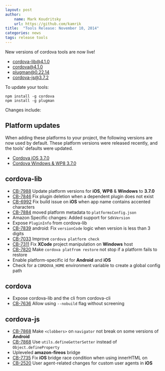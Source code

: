```yaml
---
layout: post
author:
    name: Mark Koudritsky
    url: https://github.com/kamrik
title:  "Tools Release: November 10, 2014"
categories: news
tags: release tools
---
```

New versions of cordova tools are now live!

* [cordova-lib@4.1.0](https://www.npmjs.org/package/cordova-lib)
* [cordova@4.1.0](https://www.npmjs.org/package/cordova)
* [plugman@0.22.14](https://www.npmjs.org/package/plugman)
* [cordova-js@3.7.2](https://www.npmjs.org/package/cordova-js)

To update your tools:

    npm install -g cordova
    npm install -g plugman

Changes include:
<!--more-->

## Platform updates
When adding these platforms to your project, the following versions are now used by default. These platform versions were released recently, and the tools' defaults were updated.
* [Cordova iOS 3.7.0](http://cordova.apache.org/announcements/2014/11/06/cordova-ios-3.7.0.html)
* [Cordova Windows & WP8 3.7.0](http://cordova.apache.org/announcements/2014/11/06/cordova-wp-windows-3.7.0.html)

## cordova-lib
* [CB-7988](https://issues.apache.org/jira/browse/CB-7988) Update platform versions for **iOS**, **WP8** & **Windows** to **3.7.0**
* [CB-7846](https://issues.apache.org/jira/browse/CB-7846) Fix plugin deletion when a dependent plugin does not exist
* [CB-6992](https://issues.apache.org/jira/browse/CB-6992) Fix build issue on **iOS** when app name contains accented characters
* [CB-7884](https://issues.apache.org/jira/browse/CB-7884) moved platform metadata to `platformsConfig.json`
* Amazon Specific changes: Added support for `SdkVersion`
* Expose `PluginInfo` from cordova-lib
* [CB-7839](https://issues.apache.org/jira/browse/CB-7839) android: Fix `versionCode` logic when version is less than 3 digits
* [CB-7033](https://issues.apache.org/jira/browse/CB-7033) Improve `cordova platform check`
* [CB-7311](https://issues.apache.org/jira/browse/CB-7311) Fix **XCode** project manipulation on **Windows** host
* [CB-7820](https://issues.apache.org/jira/browse/CB-7820) Make `cordova platfrom restore` not stop if a platform fails to restore
* Enable platform-specific id for **Android** and **iOS**
* Check for a `CORDOVA_HOME` environment variable to create a global config path

## cordova
* Expose cordova-lib and the cli from cordova-cli
* [CB-7636](https://issues.apache.org/jira/browse/CB-7636) Allow using `--nobuild` flag without screening

## cordova-js
* [CB-7868](https://issues.apache.org/jira/browse/CB-7868) Make `<clobbers>` on `navigator` not break on some versions of **Android**
* [CB-7868](https://issues.apache.org/jira/browse/CB-7868) Use `utils.defineGetterSetter` instead of `Object.defineProperty`
* Upleveled **amazon-fireos** bridge
* [CB-7735](https://issues.apache.org/jira/browse/CB-7735) Fix **iOS** bridge race condition when using innerHTML on <body>
* [CB-2520](https://issues.apache.org/jira/browse/CB-2520) User agent-related changes for custom user agents in **iOS**

